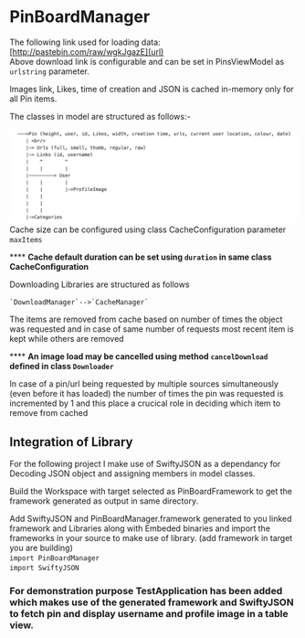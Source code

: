 # PinBoardManager

The following link used for loading data: <br/>
[http://pastebin.com/raw/wgkJgazE](url) <br/>
Above download link is configurable and can be set in PinsViewModel as `urlstring` parameter.

Images link, Likes, time of creation  and JSON is cached in-memory only for all Pin items.

The classes in model are structured as follows:-
 
![Alt text](Structure.png)
Cache size can be configured using class CacheConfiguration parameter `maxItems`

**** <b> Cache default duration can be set using `duration` in same class CacheConfiguration </b>

Downloading Libraries are structured as follows

    `DownloadManager`-->`CacheManager`

The items are removed from cache based on number of times the object was requested and in case of same number of requests most recent item is kept while others are removed

**** <b> An image load may be cancelled using method `cancelDownload` defined in class `Downloader` </b>

In case of a pin/url being requested by multiple sources simultaneously (even before it has loaded) the number of times
the pin was requested is incremented by 1 and this place a crucical role in deciding which item to remove from cached

## Integration of Library


For the following project I make use of SwiftyJSON as a dependancy for Decoding JSON object and assigning members in model classes.

Build the Workspace with target selected as PinBoardFramework to get the framework generated as output in same directory.

Add SwiftyJSON and PinBoardManager.framework generated to you linked framework and Libraries along with Embeded binaries and import the frameworks in your source to make use of library. (add framework in target you are building) <br/>
`import PinBoardManager` <br/>
`import SwiftyJSON`


### **For demonstration purpose TestApplication has been added which makes use of the generated framework and SwiftyJSON to fetch pin and display username and profile image in a table view.**
